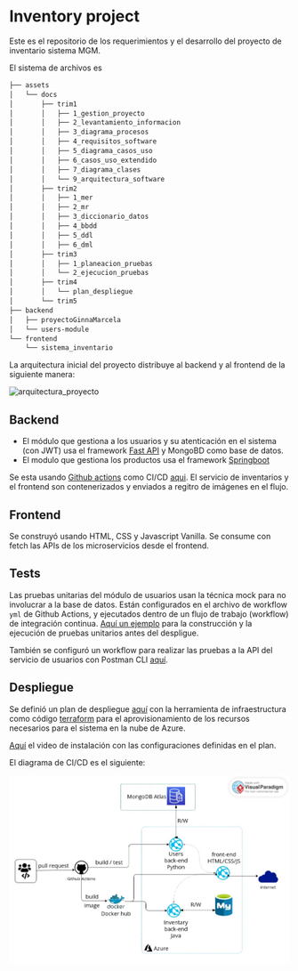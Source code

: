 # Inventory project

Este es el repositorio de los requerimientos y el desarrollo del
proyecto de inventario sistema MGM.

El sistema de archivos es

```bash
├── assets
│   └── docs
│       ├── trim1
│       │   ├── 1_gestion_proyecto
│       │   ├── 2_levantamiento_informacion
│       │   ├── 3_diagrama_procesos
│       │   ├── 4_requisitos_software
│       │   ├── 5_diagrama_casos_uso
│       │   ├── 6_casos_uso_extendido
│       │   ├── 7_diagrama_clases
│       │   └── 9_arquitectura_software
│       ├── trim2
│       │   ├── 1_mer
│       │   ├── 2_mr
│       │   ├── 3_diccionario_datos
│       │   ├── 4_bbdd
│       │   ├── 5_ddl
│       │   ├── 6_dml
│       ├── trim3
│       │   ├── 1_planeacion_pruebas
│       │   └── 2_ejecucion_pruebas
│       ├── trim4
│       │   └── plan_despliegue
│       └── trim5
├── backend
│   ├── proyectoGinnaMarcela
│   └── users-module
└── frontend
    └── sistema_inventario
```

La arquitectura inicial del proyecto distribuye al backend y al frontend de la siguiente manera:

![arquitectura_proyecto](./assets/docs/trim1/9_arquitectura_software/inventary-arq.jpg)

## Backend

* El módulo que gestiona a los usuarios y su atenticación en el sistema (con JWT) usa el framework [Fast API](https://fastapi.tiangolo.com/) y MongoBD como base de datos.
* El modulo que gestiona los productos usa el framework [Springboot](https://spring.io/projects/spring-boot)

Se esta usando [Github actions](https://docs.github.com/en/actions/quickstart) como CI/CD [aqui](https://github.com/dzarkV/TPS_FDS_2671339_PMGM6/actions/runs/6177413671/workflow). El servicio de inventarios y el frontend son contenerizados y enviados a regitro de imágenes en el flujo.

## Frontend

Se construyó usando HTML, CSS y Javascript Vanilla. Se consume con fetch las APIs de los microservicios desde el frontend.

## Tests

Las pruebas unitarias del módulo de usuarios usan la técnica mock para no involucrar a la base de datos. Están configurados en el archivo de workflow `yml` de Github Actions, y ejecutados dentro de un flujo de trabajo (workflow) de integración continua. [Aquí un ejemplo](./assets/docs/trim3/2_ejecucion_pruebas/pruebas-unitarias-usuarios.png) para la construcción y la ejecución de pruebas unitarios antes del despligue.

También se configuró un workflow para realizar las pruebas a la API del servicio de usuarios con Postman CLI [aquí](.github/workflows/Automated_API_tests_using_Postman_CLI.yml).

## Despliegue

Se definió un plan de despliegue [aquí](./assets/docs/trim4/plan_despligue.md) con la herramienta de infraestructura como código [terraform](https://www.terraform.io/) para el aprovisionamiento de los recursos necesarios para el sistema en la nube de Azure.

[Aquí](https://guardarcosasdelsena.blob.core.windows.net/cosas-del-sena/plan_despliegue.mp4) el video de instalación con las configuraciones definidas en el plan.

El diagrama de CI/CD es el siguiente:

![diagrama-CICD](./assets/docs/trim4/diagrama-CICD.jpg)
